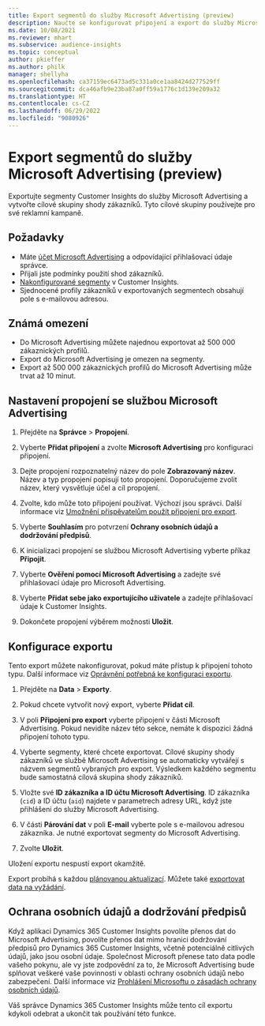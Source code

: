 ```yaml
---
title: Export segmentů do služby Microsoft Advertising (preview)
description: Naučte se konfigurovat připojení a export do služby Microsoft Advertising.
ms.date: 10/08/2021
ms.reviewer: mhart
ms.subservice: audience-insights
ms.topic: conceptual
author: pkieffer
ms.author: philk
manager: shellyha
ms.openlocfilehash: ca37159ec6473ad5c331a0ce1aa8424d277529ff
ms.sourcegitcommit: dca46afb9e23ba87a0ff59a1776c1d139e209a32
ms.translationtype: HT
ms.contentlocale: cs-CZ
ms.lasthandoff: 06/29/2022
ms.locfileid: "9080926"
---
```

# <a name="export-segments-to-microsoft-advertising-preview"></a>Export segmentů do služby Microsoft Advertising (preview)

Exportujte segmenty Customer Insights do služby Microsoft Advertising a vytvořte cílové skupiny shody zákazníků. Tyto cílové skupiny používejte pro své reklamní kampaně.

## <a name="prerequisites"></a>Požadavky

-   Máte [účet Microsoft Advertising](https://ads.microsoft.com/) a odpovídající přihlašovací údaje správce.
-   Přijali jste podmínky použití shod zákazníků. 
-   [Nakonfigurované segmenty](segments.md) v Customer Insights.
-   Sjednocené profily zákazníků v exportovaných segmentech obsahují pole s e-mailovou adresou.

## <a name="known-limitations"></a>Známá omezení

- Do Microsoft Advertising můžete najednou exportovat až 500 000 zákaznických profilů.
- Export do Microsoft Advertising je omezen na segmenty.
- Export až 500 000 zákaznických profilů do Microsoft Advertising může trvat až 10 minut. 


## <a name="set-up-the-connection-to-microsoft-advertising"></a>Nastavení propojení se službou Microsoft Advertising

1. Přejděte na **Správce** > **Propojení**.

1. Vyberte **Přidat připojení** a zvolte **Microsoft Advertising** pro konfiguraci připojení.

1. Dejte propojení rozpoznatelný název do pole **Zobrazovaný název**. Název a typ propojení popisují toto propojení. Doporučujeme zvolit název, který vysvětluje účel a cíl propojení.

1. Zvolte, kdo může toto připojení používat. Výchozí jsou správci. Další informace viz [Umožnění přispěvatelům použít připojení pro export](connections.md#allow-contributors-to-use-a-connection-for-exports).

1. Vyberte **Souhlasím** pro potvrzení **Ochrany osobních údajů a dodržování předpisů**.

1. K inicializaci propojení se službou Microsoft Advertising vyberte příkaz **Připojit**.

1. Vyberte **Ověření pomocí Microsoft Advertising** a zadejte své přihlašovací údaje pro Microsoft Advertising.

1. Vyberte **Přidat sebe jako exportujícího uživatele** a zadejte přihlašovací údaje k Customer Insights.

1. Dokončete propojení výběrem možnosti **Uložit**.

## <a name="configure-an-export"></a>Konfigurace exportu

Tento export můžete nakonfigurovat, pokud máte přístup k připojení tohoto typu. Další informace viz [Oprávnění potřebná ke konfiguraci exportu](export-destinations.md#set-up-a-new-export).

1. Přejděte na **Data** > **Exporty**.

1. Pokud chcete vytvořit nový export, vyberte **Přidat cíl**.

1. V poli **Připojení pro export** vyberte připojení v části Microsoft Advertising. Pokud nevidíte název této sekce, nemáte k dispozici žádná připojení tohoto typu.

1. Vyberte segmenty, které chcete exportovat. Cílové skupiny shody zákazníků ve službě Microsoft Advertising se automaticky vytvářejí s názvem segmentů vybraných pro export. Výsledkem každého segmentu bude samostatná cílová skupina shody zákazníků. 

1. Vložte své **ID zákazníka a ID účtu Microsoft Advertising**. ID zákazníka (`cid`) a ID účtu (`aid`) najdete v parametrech adresy URL, když jste přihlášeni do služby Microsoft Advertising.

1. V části **Párování dat** v poli **E-mail** vyberte pole s e-mailovou adresou zákazníka. Je nutné exportovat segmenty do Microsoft Advertising.

1. Zvolte **Uložit**.

Uložení exportu nespustí export okamžitě.

Export probíhá s každou [plánovanou aktualizací](system.md#schedule-tab). Můžete také [exportovat data na vyžádání](export-destinations.md#run-exports-on-demand). 


## <a name="data-privacy-and-compliance"></a>Ochrana osobních údajů a dodržování předpisů

Když aplikaci Dynamics 365 Customer Insights povolíte přenos dat do Microsoft Advertising, povolíte přenos dat mimo hranici dodržování předpisů pro Dynamics 365 Customer Insights, včetně potenciálně citlivých údajů, jako jsou osobní údaje. Společnost Microsoft přenese tato data podle vašeho pokynu, ale vy jste zodpovědní za to, že Microsoft Advertising bude splňovat veškeré vaše povinnosti v oblasti ochrany osobních údajů nebo zabezpečení. Další informace viz [Prohlášení Microsoftu o zásadách ochrany osobních údajů](https://go.microsoft.com/fwlink/?linkid=396732).

Váš správce Dynamics 365 Customer Insights může tento cíl exportu kdykoli odebrat a ukončit tak používání této funkce.
